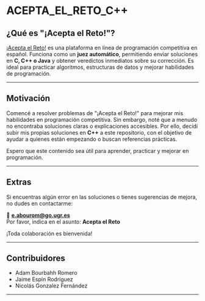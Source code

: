 # ACEPTA_EL_RETO_C++

## ¿Qué es "¡Acepta el Reto!"?

[¡Acepta el Reto!](https://aceptaelreto.com) es una plataforma en línea de programación competitiva en español. Funciona como un **juez automático**, permitiendo enviar soluciones en **C, C++ o Java** y obtener veredictos inmediatos sobre su corrección. Es ideal para practicar algoritmos, estructuras de datos y mejorar habilidades de programación.

---

## Motivación

Comencé a resolver problemas de "¡Acepta el Reto!" para mejorar mis habilidades en programación competitiva. Sin embargo, noté que a menudo no encontraba soluciones claras o explicaciones accesibles. Por ello, decidí subir mis propias soluciones en **C++** a este repositorio, con el objetivo de ayudar a quienes están empezando o buscan referencias prácticas.

Espero que este contenido sea útil para aprender, practicar y mejorar en programación.

---

## Extras

Si encuentras algún error en las soluciones o tienes sugerencias de mejora, no dudes en contactarme:

📧 **e.abourom@go.ugr.es**  
Por favor, indica en el asunto: **Acepta el Reto**

¡Toda colaboración es bienvenida!

---

## Contribuidores

- Adam Bourbahh Romero
- Jaime Espín Rodríguez
- Nicolás Gonzalez Fernández

---
